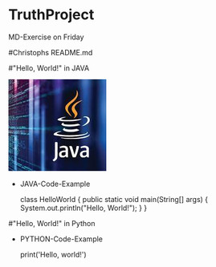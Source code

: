 # TruthProject
MD-Exercise on Friday

#Christophs README.md

#"Hello, World!" in JAVA

 ![JAVA-Bild](./JAVA.jpeg "JAVA-Bild") 

- JAVA-Code-Example

    class HelloWorld {
        public static void main(String[] args) {
            System.out.println("Hello, World!"); 
        }
    }

#"Hello, World!" in Python

- PYTHON-Code-Example

    print('Hello, world!')

